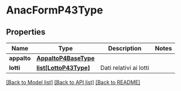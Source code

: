 # AnacFormP43Type

## Properties
Name | Type | Description | Notes
------------ | ------------- | ------------- | -------------
**appalto** | [**AppaltoP4BaseType**](AppaltoP4BaseType.md) |  | 
**lotti** | [**list[LottoP43Type]**](LottoP43Type.md) | Dati relativi ai lotti | 

[[Back to Model list]](../README.md#documentation-for-models) [[Back to API list]](../README.md#documentation-for-api-endpoints) [[Back to README]](../README.md)

